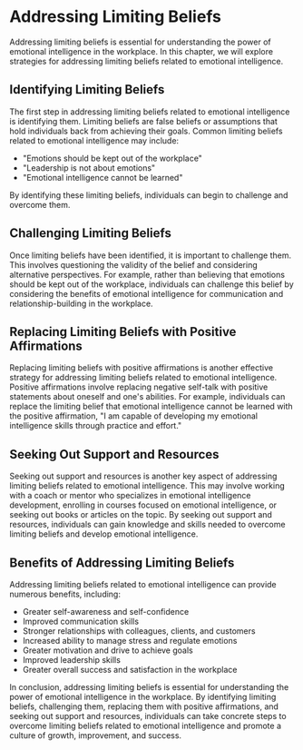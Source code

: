 Addressing Limiting Beliefs
=========================================================================================

Addressing limiting beliefs is essential for understanding the power of emotional intelligence in the workplace. In this chapter, we will explore strategies for addressing limiting beliefs related to emotional intelligence.

Identifying Limiting Beliefs
----------------------------

The first step in addressing limiting beliefs related to emotional intelligence is identifying them. Limiting beliefs are false beliefs or assumptions that hold individuals back from achieving their goals. Common limiting beliefs related to emotional intelligence may include:

* "Emotions should be kept out of the workplace"
* "Leadership is not about emotions"
* "Emotional intelligence cannot be learned"

By identifying these limiting beliefs, individuals can begin to challenge and overcome them.

Challenging Limiting Beliefs
----------------------------

Once limiting beliefs have been identified, it is important to challenge them. This involves questioning the validity of the belief and considering alternative perspectives. For example, rather than believing that emotions should be kept out of the workplace, individuals can challenge this belief by considering the benefits of emotional intelligence for communication and relationship-building in the workplace.

Replacing Limiting Beliefs with Positive Affirmations
-----------------------------------------------------

Replacing limiting beliefs with positive affirmations is another effective strategy for addressing limiting beliefs related to emotional intelligence. Positive affirmations involve replacing negative self-talk with positive statements about oneself and one's abilities. For example, individuals can replace the limiting belief that emotional intelligence cannot be learned with the positive affirmation, "I am capable of developing my emotional intelligence skills through practice and effort."

Seeking Out Support and Resources
---------------------------------

Seeking out support and resources is another key aspect of addressing limiting beliefs related to emotional intelligence. This may involve working with a coach or mentor who specializes in emotional intelligence development, enrolling in courses focused on emotional intelligence, or seeking out books or articles on the topic. By seeking out support and resources, individuals can gain knowledge and skills needed to overcome limiting beliefs and develop emotional intelligence.

Benefits of Addressing Limiting Beliefs
---------------------------------------

Addressing limiting beliefs related to emotional intelligence can provide numerous benefits, including:

* Greater self-awareness and self-confidence
* Improved communication skills
* Stronger relationships with colleagues, clients, and customers
* Increased ability to manage stress and regulate emotions
* Greater motivation and drive to achieve goals
* Improved leadership skills
* Greater overall success and satisfaction in the workplace

In conclusion, addressing limiting beliefs is essential for understanding the power of emotional intelligence in the workplace. By identifying limiting beliefs, challenging them, replacing them with positive affirmations, and seeking out support and resources, individuals can take concrete steps to overcome limiting beliefs related to emotional intelligence and promote a culture of growth, improvement, and success.
